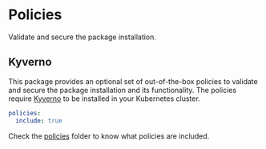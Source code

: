 # Policies

Validate and secure the package installation.

## Kyverno

This package provides an optional set of out-of-the-box policies to validate and secure the package installation and its functionality. The policies require [Kyverno](https://github.com/kadras-io/package-for-kyverno) to be installed in your Kubernetes cluster.

```yaml
policies:
  include: true
```

Check the [policies](../package/config/policies) folder to know what policies are included.

